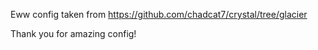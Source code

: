 Eww config taken from https://github.com/chadcat7/crystal/tree/glacier

Thank you for amazing config!